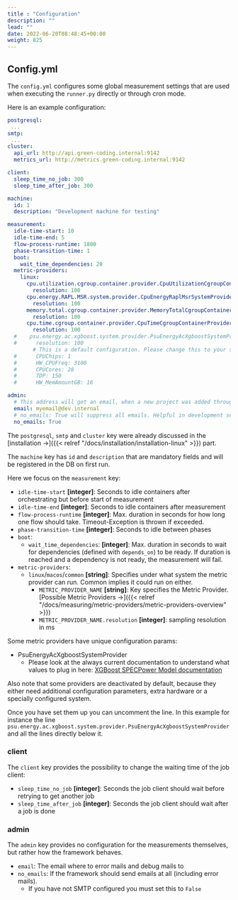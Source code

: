 ```yaml
---
title : "Configuration"
description: ""
lead: ""
date: 2022-06-20T08:48:45+00:00
weight: 825
---
```


## Config.yml

The `config.yml` configures some global measurement settings that are used when
executing the `runner.py` directly or through cron mode.

Here is an example configuration:

```yaml
postgresql:
 ...
smtp:
 ...
cluster:
  api_url: http://api.green-coding.internal:9142
  metrics_url: http://metrics.green-coding.internal:9142

client:
  sleep_time_no_job: 300
  sleep_time_after_job: 300

machine:
  id: 1
  description: "Development machine for testing"

measurement:
  idle-time-start: 10
  idle-time-end: 5
  flow-process-runtime: 1800
  phase-transition-time: 1
  boot:
    wait_time_dependencies: 20
  metric-providers:
    linux:
      cpu.utilization.cgroup.container.provider.CpuUtilizationCgroupContainerProvider:
        resolution: 100
      cpu.energy.RAPL.MSR.system.provider.CpuEnergyRaplMsrSystemProvider:
        resolution: 100
      memory.total.cgroup.container.provider.MemoryTotalCgroupContainerProvider:
        resolution: 100
      cpu.time.cgroup.container.provider.CpuTimeCgroupContainerProvider:
        resolution: 100
  #    psu.energy.ac.xgboost.system.provider.PsuEnergyAcXgboostSystemProvider:
  #      resolution: 100
        # This is a default configuration. Please change this to your system!
  #      CPUChips: 1
  #      HW_CPUFreq: 3100
  #      CPUCores: 28
  #      TDP: 150
  #      HW_MemAmountGB: 16

admin:
  # This address will get an email, when a new project was added through the frontend
  email: myemail@dev.internal
  # no_emails: True will suppress all emails. Helpful in development servers
  no_emails: True

```

The `postgresql`, `smtp` and `cluster` key were already discussed in the [installation →]({{< relref "/docs/installation/installation-linux" >}}) part.

The `machine` key has `id` and `description` that are mandatory fields and will be registered in the DB on first run.

Here we focus on the `measurement` key:

- `idle-time-start` **[integer]**: Seconds to idle containers after orchestrating but before start of measurement
- `idle-time-end` **[integer]**: Seconds to idle containers after measurement
- `flow-process-runtime` **[integer]**: Max. duration in seconds for how long one flow should take. Timeout-Exception is thrown if exceeded.
- `phase-transition-time` **[integer]**: Seconds to idle between phases
- `boot`:
  + `wait_time_dependencies`: **[integer]**: Max. duration in seconds to wait for dependencies (defined with `depends_on`) to be ready. If duration is reached and a dependency is not ready, the measurement will fail.
- `metric-providers`:
  + `linux`/`macos`/`common` **[string]**: Specifies under what system the metric provider can run. Common implies it could run on either.
    * `METRIC_PROVIDER_NAME` **[string]**: Key specifies the Metric Provider. [Possible Metric Providers →]({{< relref "/docs/measuring/metric-providers/metric-providers-overview" >}})
    * `METRIC_PROVIDER_NAME.resolution` **[integer]**: sampling resolution in ms

Some metric providers have unique configuration params:

- PsuEnergyAcXgboostSystemProvider
  + Please look at the always current documentation to understand what values to plug in here: [XGBoost SPECPower Model documentation](https://github.com/green-coding-berlin/spec-power-model)

Also note that some providers are deactivated by default, because they either need
additional configuration parameters, extra hardware or a specially configured system.

Once you have set them up you can uncomment the line. In this example for instance
the line `psu.energy.ac.xgboost.system.provider.PsuEnergyAcXgboostSystemProvider` and all
the lines directly below it.

### client

The `client` key provides the possibility to change the waiting time of the job client:

- `sleep_time_no_job` **[integer]**: Seconds the job client should wait before retrying to get another job
- `sleep_time_after_job` **[integer]**: Seconds the job client should wait after a job is done

### admin

The `admin` key provides no configuration for the measurements themselves, but rather how
the framework behaves.

- `email`: The email where to error mails and debug mails to
- `no_emails`: If the framework should send emails at all (including error mails).
  + If you have not SMTP configured you must set this to `False`
